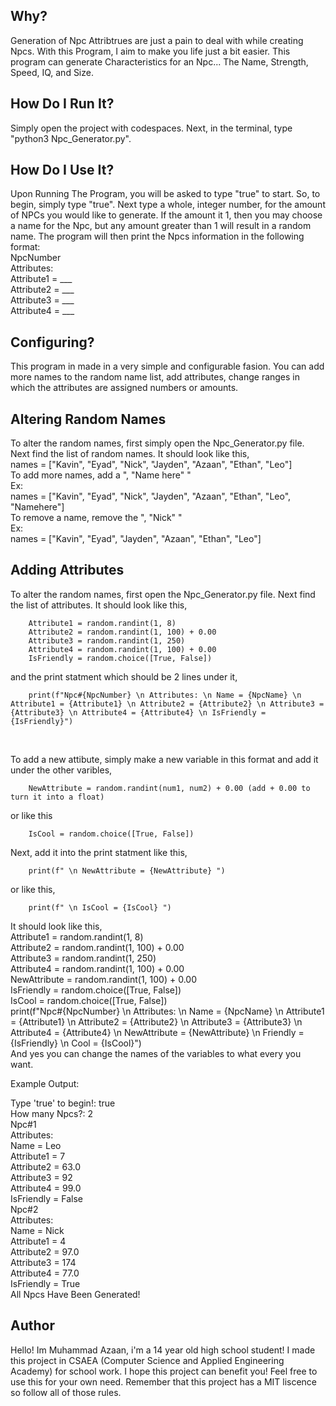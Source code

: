 ## Why?
Generation of Npc Attribtrues are just a pain to deal with while creating Npcs. With this Program, I aim to make you life just a bit easier. This program can generate Characteristics for an Npc... The Name, Strength, Speed, IQ, and Size.

## How Do I Run It?
Simply open the project with codespaces. Next, in the terminal, type "python3 Npc_Generator.py".

## How Do I Use It?
Upon Running The Program, you will be asked to type "true" to start. So, to begin, simply type "true". Next type a whole, integer number, for the amount of NPCs you would like to generate. If the amount it 1, then you may choose a name for the Npc, but any amount greater than 1 will result in a random name. The program will then print the Npcs information in the following format: <br>
NpcNumber <br>
 Attributes: <br>
 Attribute1 = ___ <br>
 Attribute2 = ___ <br>
 Attribute3 = ___ <br>
 Attribute4 = ___ <br>

## Configuring?
This program in made in a very simple and configurable fasion. You can add more names to the random name list, add attributes, change ranges in which the attributes are assigned numbers or amounts.

## Altering Random Names
To alter the random names, first simply open the Npc_Generator.py file. Next find the list of random names. It should look like this, <br>
names = ["Kavin", "Eyad", "Nick", "Jayden", "Azaan", "Ethan", "Leo"] <br>
To add more names, add a ", "Name here" " <br>
Ex: <br>
names = ["Kavin", "Eyad", "Nick", "Jayden", "Azaan", "Ethan", "Leo", "Namehere"] <br>
To remove a name, remove the ", "Nick" " <br>
Ex: <br>
names = ["Kavin", "Eyad", "Jayden", "Azaan", "Ethan", "Leo"] <br>

## Adding Attributes
To alter the random names, first open the Npc_Generator.py file. Next find the list of attributes. It should look like this, <br>


        Attribute1 = random.randint(1, 8)
        Attribute2 = random.randint(1, 100) + 0.00
        Attribute3 = random.randint(1, 250)
        Attribute4 = random.randint(1, 100) + 0.00
        IsFriendly = random.choice([True, False])


and the print statment which should be 2 lines under it, <br>


        print(f"Npc#{NpcNumber} \n Attributes: \n Name = {NpcName} \n Attribute1 = {Attribute1} \n Attribute2 = {Attribute2} \n Attribute3 = {Attribute3} \n Attribute4 = {Attribute4} \n IsFriendly = {IsFriendly}") 


<br>

To add a new attibute, simply make a new variable in this format and add it under the other varibles,


        NewAttribute = random.randint(num1, num2) + 0.00 (add + 0.00 to turn it into a float)


or like this


        IsCool = random.choice([True, False])
        

Next, add it into the print statment like this,


        print(f" \n NewAttribute = {NewAttribute} ")


or like this,

        print(f" \n IsCool = {IsCool} ")

It should look like this, <br>
        Attribute1 = random.randint(1, 8) <br>
        Attribute2 = random.randint(1, 100) + 0.00 <br>
        Attribute3 = random.randint(1, 250) <br>
        Attribute4 = random.randint(1, 100) + 0.00 <br>
        NewAttribute = random.randint(1, 100) + 0.00 <br>
        IsFriendly = random.choice([True, False]) <br>
        IsCool = random.choice([True, False]) <br>
        print(f"Npc#{NpcNumber} \n Attributes: \n Name = {NpcName} \n Attribute1 = {Attribute1} \n Attribute2 = {Attribute2} \n Attribute3 = {Attribute3} \n Attribute4 = {Attribute4} \n NewAttribute = {NewAttribute} \n Friendly = {IsFriendly} \n Cool = {IsCool}")
<br> 
And yes you can change the names of the variables to what every you want.
<br>

Example Output:

Type 'true' to begin!: true <br>
How many Npcs?: 2 <br>
Npc#1 <br>
 Attributes: <br>
 Name = Leo <br>
 Attribute1 = 7 <br>
 Attribute2 = 63.0 <br>
 Attribute3 = 92 <br>
 Attribute4 = 99.0 <br>
 IsFriendly = False <br>
Npc#2 <br>
 Attributes: <br> 
 Name = Nick <br>
 Attribute1 = 4 <br>
 Attribute2 = 97.0 <br>
 Attribute3 = 174 <br>
 Attribute4 = 77.0 <br>
 IsFriendly = True<br>
All Npcs Have Been Generated!<br>


## Author
Hello! Im Muhammad Azaan, i'm a 14 year old high school student! I made this project in CSAEA (Computer Science and Applied Engineering Academy) for school work. I hope this project can benefit you! Feel free to use this for your own need. Remember that this project has a MIT liscence so follow all of those rules.

